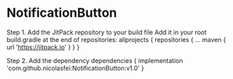 # NotificationButton
Step 1. Add the JitPack repository to your build file
  Add it in your root build.gradle at the end of repositories:
  allprojects {
		repositories {
			...
			maven { url 'https://jitpack.io' }
		}
	}

Step 2. Add the dependency
  dependencies {
	        implementation 'com.github.nicolasfei:NotificationButton:v1.0'
	}
